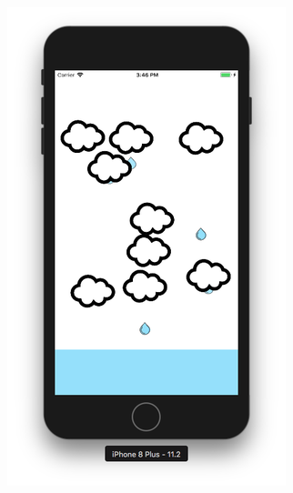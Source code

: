 <p align="center">
  <img src="https://github.com/evilpenguin/gloomy/blob/master/screeny.png">
</p>
